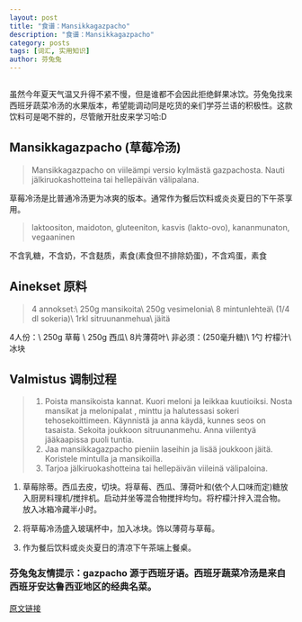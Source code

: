 ```yaml
---
layout: post
title: "食谱：Mansikkagazpacho"
description: "食谱：Mansikkagazpacho"
category: posts
tags: [词汇, 实用知识]
author: 芬兔兔
---
```


<figure>
    <a href="http://i.imgur.com/s2VuVvC.jpg"><img src="http://i.imgur.com/s2VuVvC.jpg" alt=""></a>
</figure>

虽然今年夏天气温又升得不紧不慢，但是谁都不会因此拒绝鲜果冰饮。芬兔兔找来西班牙蔬菜冷汤的水果版本，希望能调动同是吃货的亲们学芬兰语的积极性。这款饮料可是喝不胖的，尽管敞开肚皮来学习哈:D

## Mansikkagazpacho (草莓冷汤)

>Mansikkagazpacho on viileämpi versio kylmästä gazpachosta. Nauti jälkiruokashotteina tai hellepäivän välipalana. 

草莓冷汤是比普通冷汤更为冰爽的版本。通常作为餐后饮料或炎炎夏日的下午茶享用。

>laktoositon, maidoton, gluteeniton, kasvis (lakto-ovo), kananmunaton, vegaaninen 

不含乳糖，不含奶，不含麸质，素食(素食但不排除奶蛋)，不含鸡蛋，素食

## Ainekset 原料       
>4 annokset:\\
>250g mansikoita\\
>250g vesimelonia\\
>8 mintunlehteä\\
>(1/4 dl sokeria)\\
>1rkl  sitruunanmehua\\
>jäitä

4人份：\\
250g 草莓 \\
250g 西瓜\\
8片薄荷叶\\
非必须：(250毫升糖)\\
1勺 柠檬汁\\
冰块

## Valmistus      调制过程
>1. Poista mansikoista kannat. Kuori meloni ja leikkaa kuutioiksi. Nosta mansikat ja melonipalat , minttu ja halutessasi sokeri tehosekoittimeen. Käynnistä ja anna käydä, kunnes seos on tasaista. Sekoita joukkoon sitruunanmehu. Anna viilentyä jääkaapissa puoli tuntia.
>2. Jaa mansikkagazpacho pieniin laseihin ja lisää joukkoon jäitä. Koristele mintulla ja mansikoilla. 
>3. Tarjoa jälkiruokashotteina tai hellepäivän viileinä välipaloina.

1. 草莓除蒂。西瓜去皮，切块。将草莓、西瓜、薄荷叶和(依个人口味而定)糖放入厨房料理机/搅拌机。启动并坐等混合物搅拌均匀。将柠檬汁拌入混合物。放入冰箱冷藏半小时。

2. 将草莓冷汤盛入玻璃杯中，加入冰块。饰以薄荷与草莓。

3. 作为餐后饮料或炎炎夏日的清凉下午茶端上餐桌。


### 芬兔兔友情提示：gazpacho 源于西班牙语。西班牙蔬菜冷汤是来自西班牙安达鲁西亚地区的经典名菜。


[原文链接](https://www.k-ruoka.fi/reseptit/mansikkagazpacho)
